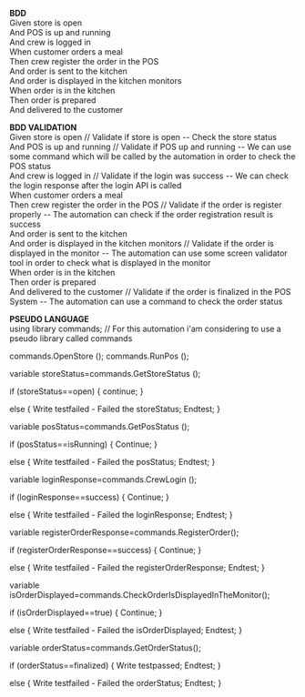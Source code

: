
<strong>BDD</strong>
<br>Given store is open
<br>And POS is up and running
<br>And crew is logged in 
<br>When customer orders a meal
<br>Then crew register the order in the POS
<br>And order is sent to the kitchen
<br>And order is displayed in the kitchen monitors
<br>When order is in the kitchen
<br>Then order is prepared
<br>And delivered to the customer</br>

<strong>BDD VALIDATION</strong>
<br>Given store is open // Validate if store is open -- Check the store status
<br>And POS is up and running // Validate if POS up and running -- We can use some command which will be called by the automation in order to check the POS status
<br>And crew is logged in // Validate if the login was success -- We can check the login response after the login API is called
<br>When customer orders a meal
<br>Then crew register the order in the POS // Validate if the order is register properly -- The automation can check if the order registration result is success
<br>And order is sent to the kitchen
<br>And order is displayed in the kitchen monitors // Validate if the order is displayed in the monitor -- The automation can use some screen validator tool in order to check what is displayed in the monitor
<br>When order is in the kitchen
<br>Then order is prepared 
<br>And delivered to the customer // Validate if the order is finalized in the POS System -- The automation can use a command to check the order status</br>

<strong>PSEUDO LANGUAGE</strong>
  <br>using library commands; // For this automation i'am considering to use a pseudo library called commands</br>

commands.OpenStore ();
commands.RunPos ();

variable storeStatus=commands.GetStoreStatus ();

 if (storeStatus==open) { 
   continue;
 }

  else { 
    Write testfailed - Failed the storeStatus;
    Endtest;
  }

variable posStatus=commands.GetPosStatus ();

 if (posStatus==isRunning) { 
   Continue;
 }
  
  else { 
    Write testfailed - Failed the posStatus;
    Endtest;
  }

variable loginResponse=commands.CrewLogin ();

 if (loginResponse==success) { 
   Continue;
 }
  
  else { 
    Write testfailed - Failed the loginResponse;
    Endtest;
  }

variable registerOrderResponse=commands.RegisterOrder();

 if (registerOrderResponse==success) { 
   Continue;
 }
  
  else { 
    Write testfailed - Failed the registerOrderResponse;
    Endtest;
  }

variable isOrderDisplayed=commands.CheckOrderIsDisplayedInTheMonitor();

if (isOrderDisplayed==true) { 
   Continue;
 }
  
  else { 
    Write testfailed - Failed the isOrderDisplayed;
    Endtest;
  }

variable orderStatus=commands.GetOrderStatus();

if (orderStatus==finalized) { 
    Write testpassed;
    Endtest;
}

else {
    Write testfailed - Failed the orderStatus;
    Endtest;
}
